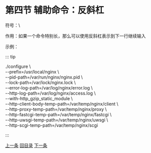 # 第四节 辅助命令：反斜杠

符号：\

作用：如果一个命令特别长，那么可以使用反斜杠表示到下一行继续输入

示例：

::: tip

./configure \\<br/>
--prefix=/usr/local/nginx \\<br/>
--pid-path=/var/run/nginx/nginx.pid \\<br/>
--lock-path=/var/lock/nginx.lock \\<br/>
--error-log-path=/var/log/nginx/error.log \\<br/>
--http-log-path=/var/log/nginx/access.log \\<br/>
--with-http_gzip_static_module \\<br/>
--http-client-body-temp-path=/var/temp/nginx/client \\<br/>
--http-proxy-temp-path=/var/temp/nginx/proxy \\<br/>
--http-fastcgi-temp-path=/var/temp/nginx/fastcgi \\<br/>
--http-uwsgi-temp-path=/var/temp/nginx/uwsgi \\<br/>
--http-scgi-temp-path=/var/temp/nginx/scgi

:::



[上一条](verse04-04-shutdown.html) [回目录](verse04-00-index.html) [下一条](verse04-06-curl.html)